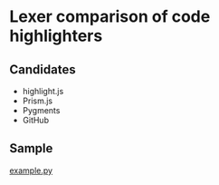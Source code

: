 # Lexer comparison of code highlighters

## Candidates

- highlight.js
- Prism.js
- Pygments
- GitHub

## Sample

[example.py](/example.py)
